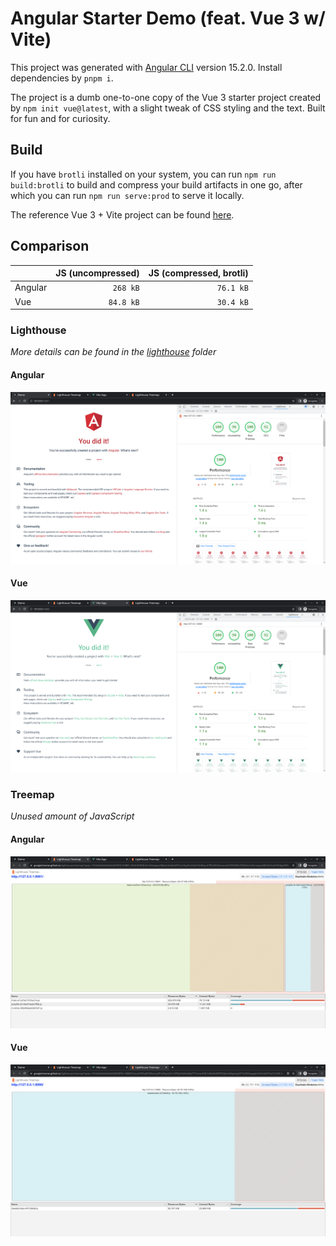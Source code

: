 # Angular Starter Demo (feat. Vue 3 w/ Vite)

This project was generated with [Angular CLI](https://github.com/angular/angular-cli) version 15.2.0. Install dependencies by `pnpm i`.

The project is a dumb one-to-one copy of the Vue 3 starter project created by `npm init vue@latest`, with a slight tweak of CSS styling and the text. Built for fun and for curiosity.

## Build

If you have `brotli` installed on your system, you can run `npm run build:brotli` to build and compress your build artifacts in one go, after which you can run `npm run serve:prod` to serve it locally.

The reference Vue 3 + Vite project can be found [here](https://github.com/HymanZHAN/vue3-starter-demo).

## Comparison

|         | JS (uncompressed) | JS (compressed, brotli) |
| ------- | ----------------: | ----------------------: |
| Angular |          `268 kB` |               `76.1 kB` |
| Vue     |         `84.8 kB` |               `30.4 kB` |

### Lighthouse

_More details can be found in the [lighthouse](./lighthouse/) folder_

#### Angular

![angular lighthouse result](./screenshots/lighthouse-angular.png)

#### Vue

![vue lighthouse result](./screenshots/lighthouse-vue.png)

### Treemap

_Unused amount of JavaScript_

#### Angular

![angular js tree map](./screenshots/js-treemap-angular.png)

#### Vue

![vue js tree map](./screenshots/js-treemap-vue.png)
